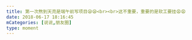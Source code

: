 ```yaml
---
title: 第一次熬到天亮是端午前写项目😪😪<br><br>这不重要，重要的是软工要挂😩😩
date: 2018-06-17 18:16:45
mCategories: [说说,朋友圈]
type: moment
---
```


<div id="pics-20180617181645"></div>

<script src="/lib/moment/pics.js"></script>
<script>
var data = [
    {"link": "2018-06-17_000000.jpeg", "type": "shuoshuo"},
    {"link": "2018-06-17_000001.jpeg", "type": "shuoshuo"}
];
picsRender(data, "pics-20180617181645");
</script>
